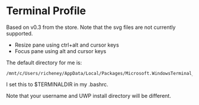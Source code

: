 # Terminal Profile

Based on v0.3 from the store. Note that the svg files are not currently supported.

* Resize pane using ctrl+alt and cursor keys
* Focus pane using alt and cursor keys

The default directory for me is:

```text
/mnt/c/Users/richeney/AppData/Local/Packages/Microsoft.WindowsTerminal_8wekyb3d8bbwe/RoamingState
```

I set this to $TERMINALDIR in my .bashrc. 

Note that your username and UWP install directory will be different. 
